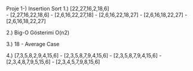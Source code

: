Proje 1-) Insertion Sort
 1.) [22,27,16,2,18,6]   
     - [2,27,16,22,18,6]
     - [2,6,16,22,27,18]
     - [2,6,16,22,18,27]
     - [2,6,16,18,22,27]
     - [2,6,16,18,22,27]

 2.) Big-O Gösterimi O(n2)

 3.) 18 - Average Case


 4.) [7,3,5,8,2,9,4,15,6]
     - [2,3,5,8,7,9,4,15,6]
     - [2,3,5,8,7,9,4,15,6]
     - [2,3,4,8,7,9,5,15,6]
     - [2,3,4,5,7,9,8,15,6]
